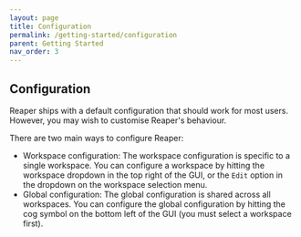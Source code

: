 ```yaml
---
layout: page
title: Configuration
permalink: /getting-started/configuration
parent: Getting Started
nav_order: 3
---
```


## Configuration

Reaper ships with a default configuration that should work for most users. However, you may wish to customise Reaper's
behaviour.

There are two main ways to configure Reaper:

- Workspace configuration: The workspace configuration is specific to a single workspace. You can configure a workspace
  by hitting the workspace dropdown in the top right of the GUI, or the `Edit` option in the dropdown on the workspace
  selection menu.
- Global configuration: The global configuration is shared across all workspaces. You can configure the global
  configuration by hitting the cog symbol on the bottom left of the GUI (you must select a workspace first).

